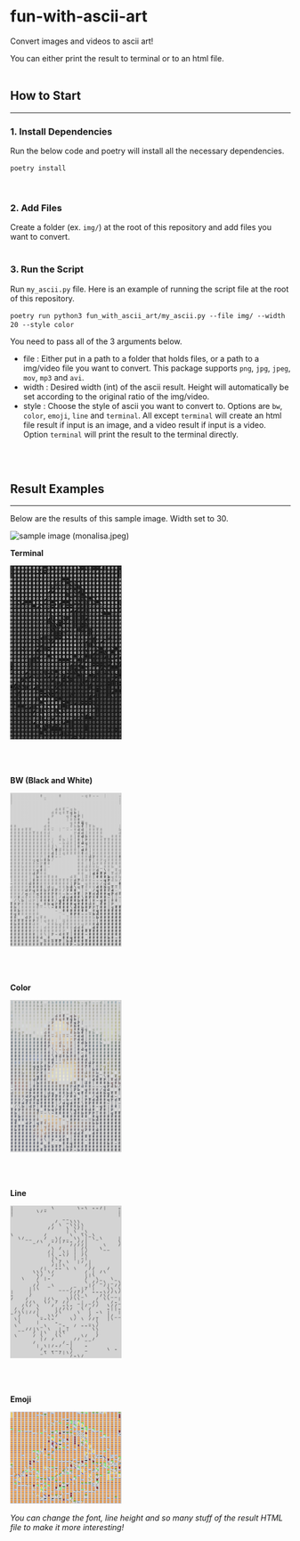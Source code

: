 # fun-with-ascii-art
Convert images and videos to ascii art!

You can either print the result to terminal or to an html file.
<br />
<br />

## **How to Start**
---
### 1. Install Dependencies
Run the below code and poetry will install all the necessary dependencies.
```
poetry install
```
<br />

### 2. Add Files
Create a folder (ex. `img/`) at the root of this repository and add files you want to convert.
<br /> <br />

### 3. Run the Script
Run `my_ascii.py` file.
Here is an example of running the script file at the root of this repository.
```
poetry run python3 fun_with_ascii_art/my_ascii.py --file img/ --width 20 --style color
```

You need to pass all of the 3 arguments below.
- file : Either put in a path to a folder that holds files, or a path to a img/video file you want to convert. This package supports `png`, `jpg`, `jpeg`, `mov`, `mp3` and `avi`.
- width : Desired width (int) of the ascii result. Height will automatically be set according to the original ratio of the img/video.
- style : Choose the style of ascii you want to convert to. Options are `bw`, `color`, `emoji`, `line` and `terminal`. All except `terminal` will create an html file result if input is an image, and a video result if input is a video. Option `terminal` will print the result to the terminal directly.

<br /> <br />
## **Result Examples**
---
Below are the results of this sample image. Width set to 30.

<img src="src/monalisa.jpeg" alt="sample image (monalisa.jpeg)" width="200"/>


**Terminal**

<img src="src/monalisa_terminal.png" alt="monalisa terminal" width="200"/>

<br /> <br />

**BW (Black and White)**

<img src="src/monalisa_bw.png" alt="monalisa bw" width="200"/>

<br /> <br />

**Color**

<img src="src/monalisa_color.png" alt="monalisa color" width="200"/>

<br /> <br />

**Line**

<img src="src/monalisa_line.png" alt="monalisa line" width="200"/>

<br /> <br />

**Emoji**

<img src="src/monalisa_emoji.png" alt="monalisa emoji" width="200"/>


*You can change the font, line height and so many stuff of the result HTML file to make it more interesting!*